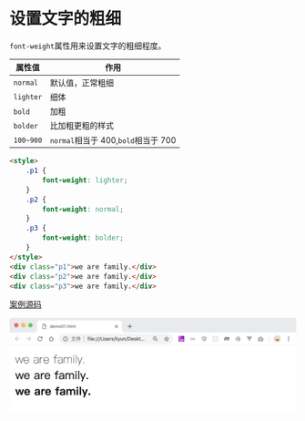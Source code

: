 # 设置文字的粗细

`font-weight`属性用来设置文字的粗细程度。

| 属性值    | 作用                                |
| --------- | ----------------------------------- |
| `normal`  | 默认值，正常粗细                    |
| `lighter` | 细体                                |
| `bold`    | 加粗                                |
| `bolder`  | 比加粗更粗的样式                    |
| `100~900` | `normal`相当于 400,`bold`相当于 700 |

```html
<style>
    .p1 {
        font-weight: lighter;
    }
    .p2 {
        font-weight: normal;
    }
    .p3 {
        font-weight: bolder;
    }
</style>
<div class="p1">we are family.</div>
<div class="p2">we are family.</div>
<div class="p3">we are family.</div>
```

[案例源码](./demo/demo01.html)

![](./images/01.png)
